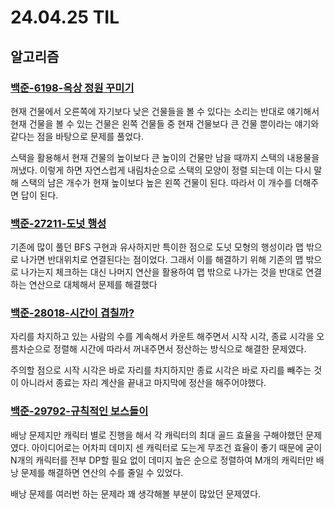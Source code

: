 # 24.04.25 TIL

## 알고리즘

### [백준-6198-옥상 정원 꾸미기](https://www.acmicpc.net/problem/6198)

현재 건물에서 오른쪽에 자기보다 낮은 건물들을 볼 수 있다는 소리는 반대로 얘기해서 현재 건물을 볼 수 있는 건물은 왼쪽 건물들 중 현재 건물보다 큰 건물 뿐이라는 얘기와 같다는 점을 바탕으로 문제를 풀었다.

스택을 활용해서 현재 건물의 높이보다 큰 높이의 건물만 남을 때까지 스택의 내용물을 꺼냈다. 이렇게 하면 자연스럽게 내림차순으로 스택의 모양이 정렬 되는데 이는 다시 말해 스택의 남은 개수가 현재 높이보다 높은 왼쪽 건물이 된다. 따라서 이 개수를 더해주면 답이 된다.

### [백준-27211-도넛 행성](https://www.acmicpc.net/problem/27211)

기존에 많이 풀던 BFS 구현과 유사하지만 특이한 점으로 도넛 모형의 행성이라 맵 밖으로 나가면 반대위치로 연결된다는 점이었다. 그래서 이를 해결하기 위해 기존의 맵 밖으로 나가는지 체크하는 대신 나머지 연산을 활용하여 맵 밖으로 나가는 것을 반대로 연결하는 연산으로 대체해서 문제를 해결했다

### [백준-28018-시간이 겹칠까?](https://www.acmicpc.net/problem/28018)

자리를 차지하고 있는 사람의 수를 계속해서 카운트 해주면서 시작 시각, 종료 시각을 오름차순으로 정렬해 시간에 따라서 꺼내주면서 정산하는 방식으로 해결한 문제였다.

주의할 점으로 시작 시각은 바로 자리를 차지하지만 종료 시각은 바로 자리를 빼주는 것이 아니라서 종료는 자리 계산을 끝내고 마지막에 정산을 해주어야했다.

### [백준-29792-규칙적인 보스돌이](https://www.acmicpc.net/problem/29792)

배낭 문제지만 캐릭터 별로 진행을 해서 각 캐릭터의 최대 골드 효율을 구해야했던 문제였다. 아이디어로는 어차피 데미지 센 캐릭터로 도는게 무조건 효율이 좋기 때문에 굳이 N개의 캐릭터를 전부 DP할 필요 없이 데미지 높은 순으로 정렬하여 M개의 캐릭터만 배낭 문제를 해결하면 연산의 수를 줄일 수 있었다.

배낭 문제를 여러번 하는 문제라 꽤 생각해볼 부분이 많았던 문제였다.
